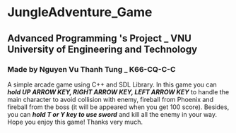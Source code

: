 # JungleAdventure_Game 
## Advanced Programming 's Project _ VNU University of Engineering and Technology 
### Made by Nguyen Vu Thanh Tung _ K66-CQ-C-C 
A simple arcade game using C++ and SDL Library. In this game you can ***hold UP ARROW KEY, RIGHT ARROW KEY, LEFT ARROW KEY*** 
to handle the main character to avoid collision with enemy, fireball from Phoenix and fireball from the boss (it will be appeared when you get 100 score). 
Besides, you can ***hold T or Y key to use sword*** and kill all the enemy in your way.
Hope you enjoy this game!
Thanks very much.
